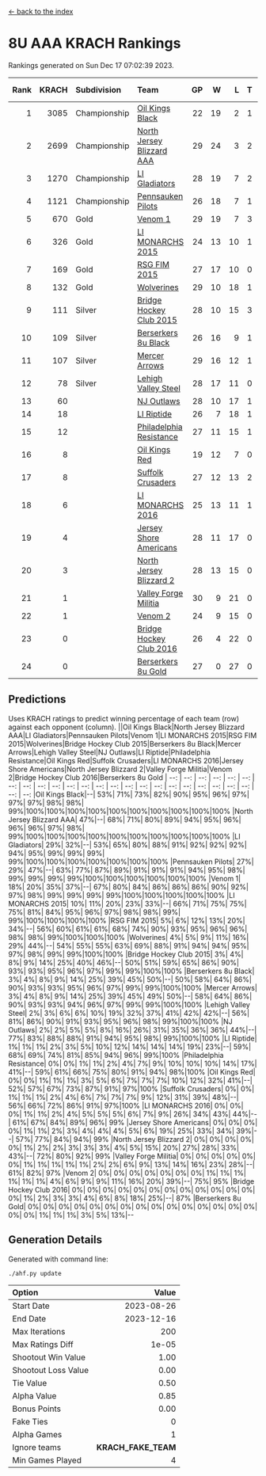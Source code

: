 [<- back to the index](readme.md)
# 8U AAA KRACH Rankings
Rankings generated on Sun Dec 17 07:02:39 2023.

Rank|KRACH|Subdivision|Team|GP|W|L|T|OTW|OTL|SoS|Exp Wins|Win Diff
---:|---:|:---|:---|---:|---:|---:|---:|---:|---:|---:|---:|---:
1|3085|Championship|[Oil Kings Black](https://gamesheetstats.com/seasons/3659/teams/140206/schedule)|22|19|2|1|1|0|497|20.3|-0.0
2|2699|Championship|[North Jersey Blizzard AAA](https://gamesheetstats.com/seasons/3659/teams/140205/schedule)|29|24|3|2|0|0|534|25.8|-0.0
3|1270|Championship|[LI Gladiators](https://gamesheetstats.com/seasons/3659/teams/140201/schedule)|28|19|7|2|1|0|911|20.8|-0.0
4|1121|Championship|[Pennsauken Pilots](https://gamesheetstats.com/seasons/3659/teams/140208/schedule)|26|18|7|1|0|0|810|19.3|-0.0
5|670|Gold|[Venom 1](https://gamesheetstats.com/seasons/3659/teams/140213/schedule)|29|19|7|3|1|1|686|21.3|-0.0
6|326|Gold|[LI MONARCHS 2015](https://gamesheetstats.com/seasons/3659/teams/140198/schedule)|24|13|10|1|0|0|688|14.3|-0.0
7|169|Gold|[RSG FIM 2015](https://gamesheetstats.com/seasons/3659/teams/140210/schedule)|27|17|10|0|0|1|563|17.8|-0.0
8|132|Gold|[Wolverines](https://gamesheetstats.com/seasons/3659/teams/140215/schedule)|29|10|18|1|0|1|958|11.3|-0.0
9|111|Silver|[Bridge Hockey Club 2015](https://gamesheetstats.com/seasons/3659/teams/140194/schedule)|28|10|15|3|1|3|602|12.3|-0.0
10|109|Silver|[Berserkers 8u Black](https://gamesheetstats.com/seasons/3659/teams/140192/schedule)|26|16|9|1|0|0|338|17.3|-0.0
11|107|Silver|[Mercer Arrows](https://gamesheetstats.com/seasons/3659/teams/140202/schedule)|29|16|12|1|2|1|308|17.3|-0.0
12|78|Silver|[Lehigh Valley Steel](https://gamesheetstats.com/seasons/3659/teams/140197/schedule)|28|17|11|0|2|0|413|17.8|-0.0
13|60||[NJ Outlaws](https://gamesheetstats.com/seasons/3659/teams/140203/schedule)|28|10|17|1|1|2|708|11.3|-0.0
14|18||[LI Riptide](https://gamesheetstats.com/seasons/3659/teams/140200/schedule)|26|7|18|1|0|0|652|8.4|0.0
15|12||[Philadelphia Resistance](https://gamesheetstats.com/seasons/3659/teams/140209/schedule)|27|11|15|1|0|0|149|12.4|0.0
16|8||[Oil Kings Red](https://gamesheetstats.com/seasons/3659/teams/140207/schedule)|19|12|7|0|0|0|22|12.9|0.0
17|8||[Suffolk Crusaders](https://gamesheetstats.com/seasons/3659/teams/140211/schedule)|27|12|13|2|2|1|92|13.9|0.0
18|6||[LI MONARCHS 2016](https://gamesheetstats.com/seasons/3659/teams/140199/schedule)|25|13|11|1|1|0|27|14.4|0.0
19|4||[Jersey Shore Americans](https://gamesheetstats.com/seasons/3659/teams/140196/schedule)|28|11|17|0|0|2|106|11.9|0.0
20|3||[North Jersey Blizzard 2](https://gamesheetstats.com/seasons/3659/teams/140204/schedule)|28|13|15|0|2|2|21|13.9|0.0
21|1||[Valley Forge Militia](https://gamesheetstats.com/seasons/3659/teams/140212/schedule)|30|9|21|0|0|1|143|9.9|0.0
22|1||[Venom 2](https://gamesheetstats.com/seasons/3659/teams/140214/schedule)|24|9|15|0|1|0|9|9.9|0.0
23|0||[Bridge Hockey Club 2016](https://gamesheetstats.com/seasons/3659/teams/140195/schedule)|26|4|22|0|0|0|20|4.9|0.0
24|0||[Berserkers 8u Gold](https://gamesheetstats.com/seasons/3659/teams/140193/schedule)|27|0|27|0|0|0|10|0.9|0.0

## Predictions
Uses KRACH ratings to predict winning percentage of each team (row) against each opponent (column).
||Oil Kings Black|North Jersey Blizzard AAA|LI Gladiators|Pennsauken Pilots|Venom 1|LI MONARCHS 2015|RSG FIM 2015|Wolverines|Bridge Hockey Club 2015|Berserkers 8u Black|Mercer Arrows|Lehigh Valley Steel|NJ Outlaws|LI Riptide|Philadelphia Resistance|Oil Kings Red|Suffolk Crusaders|LI MONARCHS 2016|Jersey Shore Americans|North Jersey Blizzard 2|Valley Forge Militia|Venom 2|Bridge Hockey Club 2016|Berserkers 8u Gold
| --: | --: | --: | --: | --: | --: | --: | --: | --: | --: | --: | --: | --: | --: | --: | --: | --: | --: | --: | --: | --: | --: | --: | --: | --: 
|Oil Kings Black|--| 53%| 71%| 73%| 82%| 90%| 95%| 96%| 97%| 97%| 97%| 98%| 98%| 99%|100%|100%|100%|100%|100%|100%|100%|100%|100%|100%
|North Jersey Blizzard AAA| 47%|--| 68%| 71%| 80%| 89%| 94%| 95%| 96%| 96%| 96%| 97%| 98%| 99%|100%|100%|100%|100%|100%|100%|100%|100%|100%|100%
|LI Gladiators| 29%| 32%|--| 53%| 65%| 80%| 88%| 91%| 92%| 92%| 92%| 94%| 95%| 99%| 99%| 99%| 99%|100%|100%|100%|100%|100%|100%|100%
|Pennsauken Pilots| 27%| 29%| 47%|--| 63%| 77%| 87%| 89%| 91%| 91%| 91%| 94%| 95%| 98%| 99%| 99%| 99%| 99%|100%|100%|100%|100%|100%|100%
|Venom 1| 18%| 20%| 35%| 37%|--| 67%| 80%| 84%| 86%| 86%| 86%| 90%| 92%| 97%| 98%| 99%| 99%| 99%| 99%|100%|100%|100%|100%|100%
|LI MONARCHS 2015| 10%| 11%| 20%| 23%| 33%|--| 66%| 71%| 75%| 75%| 75%| 81%| 84%| 95%| 96%| 97%| 98%| 98%| 99%| 99%|100%|100%|100%|100%
|RSG FIM 2015|  5%|  6%| 12%| 13%| 20%| 34%|--| 56%| 60%| 61%| 61%| 68%| 74%| 90%| 93%| 95%| 96%| 96%| 98%| 98%| 99%|100%|100%|100%
|Wolverines|  4%|  5%|  9%| 11%| 16%| 29%| 44%|--| 54%| 55%| 55%| 63%| 69%| 88%| 91%| 94%| 94%| 95%| 97%| 98%| 99%| 99%|100%|100%
|Bridge Hockey Club 2015|  3%|  4%|  8%|  9%| 14%| 25%| 40%| 46%|--| 50%| 51%| 59%| 65%| 86%| 90%| 93%| 93%| 95%| 96%| 97%| 99%| 99%|100%|100%
|Berserkers 8u Black|  3%|  4%|  8%|  9%| 14%| 25%| 39%| 45%| 50%|--| 50%| 58%| 64%| 86%| 90%| 93%| 93%| 95%| 96%| 97%| 99%| 99%|100%|100%
|Mercer Arrows|  3%|  4%|  8%|  9%| 14%| 25%| 39%| 45%| 49%| 50%|--| 58%| 64%| 86%| 90%| 93%| 93%| 94%| 96%| 97%| 99%| 99%|100%|100%
|Lehigh Valley Steel|  2%|  3%|  6%|  6%| 10%| 19%| 32%| 37%| 41%| 42%| 42%|--| 56%| 81%| 86%| 90%| 91%| 93%| 95%| 96%| 98%| 99%|100%|100%
|NJ Outlaws|  2%|  2%|  5%|  5%|  8%| 16%| 26%| 31%| 35%| 36%| 36%| 44%|--| 77%| 83%| 88%| 88%| 91%| 94%| 95%| 98%| 99%|100%|100%
|LI Riptide|  1%|  1%|  1%|  2%|  3%|  5%| 10%| 12%| 14%| 14%| 14%| 19%| 23%|--| 59%| 68%| 69%| 74%| 81%| 85%| 94%| 96%| 99%|100%
|Philadelphia Resistance|  0%|  0%|  1%|  1%|  2%|  4%|  7%|  9%| 10%| 10%| 10%| 14%| 17%| 41%|--| 59%| 61%| 66%| 75%| 80%| 91%| 94%| 98%|100%
|Oil Kings Red|  0%|  0%|  1%|  1%|  1%|  3%|  5%|  6%|  7%|  7%|  7%| 10%| 12%| 32%| 41%|--| 52%| 57%| 67%| 73%| 87%| 91%| 97%|100%
|Suffolk Crusaders|  0%|  0%|  1%|  1%|  1%|  2%|  4%|  6%|  7%|  7%|  7%|  9%| 12%| 31%| 39%| 48%|--| 56%| 66%| 72%| 86%| 91%| 97%|100%
|LI MONARCHS 2016|  0%|  0%|  0%|  1%|  1%|  2%|  4%|  5%|  5%|  5%|  6%|  7%|  9%| 26%| 34%| 43%| 44%|--| 61%| 67%| 84%| 89%| 96%| 99%
|Jersey Shore Americans|  0%|  0%|  0%|  0%|  1%|  1%|  2%|  3%|  4%|  4%|  4%|  5%|  6%| 19%| 25%| 33%| 34%| 39%|--| 57%| 77%| 84%| 94%| 99%
|North Jersey Blizzard 2|  0%|  0%|  0%|  0%|  0%|  1%|  2%|  2%|  3%|  3%|  3%|  4%|  5%| 15%| 20%| 27%| 28%| 33%| 43%|--| 72%| 80%| 92%| 99%
|Valley Forge Militia|  0%|  0%|  0%|  0%|  0%|  0%|  1%|  1%|  1%|  1%|  1%|  2%|  2%|  6%|  9%| 13%| 14%| 16%| 23%| 28%|--| 61%| 82%| 97%
|Venom 2|  0%|  0%|  0%|  0%|  0%|  0%|  0%|  1%|  1%|  1%|  1%|  1%|  1%|  4%|  6%|  9%|  9%| 11%| 16%| 20%| 39%|--| 75%| 95%
|Bridge Hockey Club 2016|  0%|  0%|  0%|  0%|  0%|  0%|  0%|  0%|  0%|  0%|  0%|  0%|  0%|  1%|  2%|  3%|  3%|  4%|  6%|  8%| 18%| 25%|--| 87%
|Berserkers 8u Gold|  0%|  0%|  0%|  0%|  0%|  0%|  0%|  0%|  0%|  0%|  0%|  0%|  0%|  0%|  0%|  0%|  0%|  1%|  1%|  1%|  3%|  5%| 13%|--

## Generation Details

Generated with command line:
```
./ahf.py update
```

| Option | Value |
| :----- | ----: |
| Start Date | 2023-08-26 |
| End Date | 2023-12-16 |
| Max Iterations | 200 |
| Max Ratings Diff | 1e-05 |
| Shootout Win Value | 1.00 |
| Shootout Loss Value | 0.00 |
| Tie Value | 0.50 |
| Alpha Value | 0.85 |
| Bonus Points | 0.00 |
| Fake Ties | 0 |
| Alpha Games | 1 |
| Ignore teams | __KRACH_FAKE_TEAM__ |
| Min Games Played | 4 |

